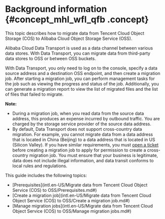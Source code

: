 # Background information {#concept_mhl_wfl_qfb .concept}

This topic describes how to migrate data from Tencent Cloud Object Storage \(COS\) to Alibaba Cloud Object Storage Service \(OSS\).

Alibaba Cloud Data Transport is used as a data channel between various data stores. With Data Transport, you can migrate data from third-party data stores to OSS or between OSS buckets.

With Data Transport, you only need to log on to the console, specify a data source address and a destination OSS endpoint, and then create a migration job. After starting a migration job, you can perform management tasks for the job such as viewing the progress and status of the job. Additionally, you can generate a migration report to view the list of migrated files and the list of files that failed to migrate.

**Note:** 

-   During a migration job, when you read data from the source data address, this produces an expense incurred by outbound traffic. You are charged by the storage service provider of the source data address.
-   By default, Data Transport does not support cross-country data migration. For example, you cannot migrate data from a data address that is located in China \(Beijing\) to a data address that is located in US \(Silicon Valley\). If you have similar requirements, you must [open a ticket](https://selfservice.console.aliyun.com) before creating a migration job to apply for permission to create a cross-country migration job. You must ensure that your business is legitimate, data does not include illegal information, and data transit conforms to local rules and regulations.

This guide includes the following topics:

-   [Prerequisites](intl.en-US/Migrate data from Tencent Cloud Object Service (COS) to OSS/Prerequisites.md#)
-   [Create a migration job](intl.en-US/Migrate data from Tencent Cloud Object Service (COS) to OSS/Create a migration job.md#)
-   [Manage migration jobs](intl.en-US/Migrate data from Tencent Cloud Object Service (COS) to OSS/Manage migration jobs.md#)

